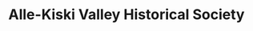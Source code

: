 ---
layout: repo
title: "Alle-Kiski Valley Historical Society"
id: 15349
permalink: repos/15349/
---